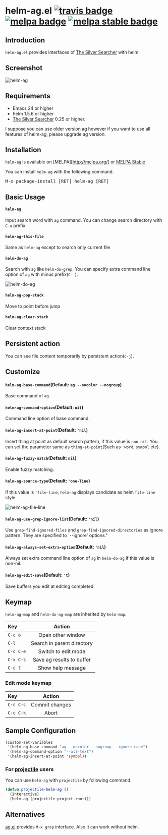 # helm-ag.el [![travis badge][travis-badge]][travis-link] [![melpa badge][melpa-badge]][melpa-link] [![melpa stable badge][melpa-stable-badge]][melpa-stable-link]

## Introduction
`helm-ag.el` provides interfaces of [The Silver Searcher](https://github.com/ggreer/the_silver_searcher) with helm.


## Screenshot

![helm-ag](image/helm-ag.png)


## Requirements

* Emacs 24 or higher
* helm 1.5.6 or higher
* [The Silver Searcher](https://github.com/ggreer/the_silver_searcher) 0.25 or higher.

I suppose you can use older version ag however if you want to use all features of helm-ag, please upgrade ag version.

## Installation

`helm-ag` is available on [MELPA][http://melpa.org/] or [MELPA Stable](http://stable.melpa.org/)

You can install `helm-ag` with the following command.

<kbd>M-x package-install [RET] helm-ag [RET]</kbd>


## Basic Usage

#### `helm-ag`

Input search word with `ag` command. You can change search directory
with `C-u` prefix.

#### `helm-ag-this-file`

Same as `helm-ag` except to search only current file

#### `helm-do-ag`

Search with `ag` like `helm-do-grep`. You can specify extra command line option
of `ag` with minus prefix(`C--`).

![helm-do-ag](image/helm-do-ag.gif)

#### `helm-ag-pop-stack`

Move to point before jump

#### `helm-ag-clear-stack`

Clear context stack


## Persistent action

You can see file content temporarily by persistent action(`C-j`).


## Customize

#### `helm-ag-base-command`(Default: `ag --nocolor --nogroup`)

Base command of `ag`.

#### `helm-ag-command-option`(Default: `nil`)

Command line option of base command.

#### `helm-ag-insert-at-point`(Default: `'nil`)

Insert thing at point as default search pattern, if this value is `non nil`.
You can set the parameter same as `thing-at-point`(Such as `'word`, `symbol` etc).

#### `helm-ag-fuzzy-match`(Default: `nil`)

Enable fuzzy matching.

#### `helm-ag-source-type`(Default: `'one-line`)

If this value is `'file-line`, `helm-ag` displays candidate as helm `file-line` style.

![helm-ag-file-line](image/helm-ag-file-line.png)

#### `helm-ag-use-grep-ignore-list`(Default: `'nil`)

Use `grep-find-ignored-files` and `grep-find-ignored-directories` as ignore pattern.
They are specified to `--ignore' options."

#### `helm-ag-always-set-extra-option`(Default: `'nil`)

Always set extra command line option of `ag` in `helm-do-ag`
if this value is non-nil.

#### `helm-ag-edit-save`(Default: `'t`)

Save buffers you edit at editing completed.


## Keymap

`helm-ag-map` and `helm-do-ag-map` are inherited by `helm-map`.

| Key       | Action                     |
|:----------|:--------------------------:|
| `C-c o`   | Open other window          |
| `C-l`     | Search in parent directory |
| `C-c C-e` | Switch to edit mode        |
| `C-x C-s` | Save ag results to buffer  |
| `C-c ?`   | Show help message          |


### Edit mode keymap

| Key       | Action           |
|:----------|:----------------:|
| `C-c C-c` | Commit changes   |
| `C-c C-k` | Abort            |


## Sample Configuration

```lisp
(custom-set-variables
 '(helm-ag-base-command "ag --nocolor --nogroup --ignore-case")
 '(helm-ag-command-option "--all-text")
 '(helm-ag-insert-at-point 'symbol))
```

### For [projectile](https://github.com/bbatsov/projectile/) users

You can use `helm-ag` with `projectile` by following command.

```lisp
(defun projectile-helm-ag ()
  (interactive)
  (helm-ag (projectile-project-root)))
```

## Alternatives

[ag.el](https://github.com/Wilfred/ag.el) provides `M-x grep` interface.
Also it can work without helm.

[travis-badge]: https://travis-ci.org/syohex/emacs-helm-ag.svg
[travis-link]: https://travis-ci.org/syohex/emacs-helm-ag
[melpa-link]: http://melpa.org/#/helm-ag
[melpa-stable-link]: http://stable.melpa.org/#/helm-ag
[melpa-badge]: http://melpa.org/packages/helm-ag-badge.svg
[melpa-stable-badge]: http://stable.melpa.org/packages/helm-ag-badge.svg
